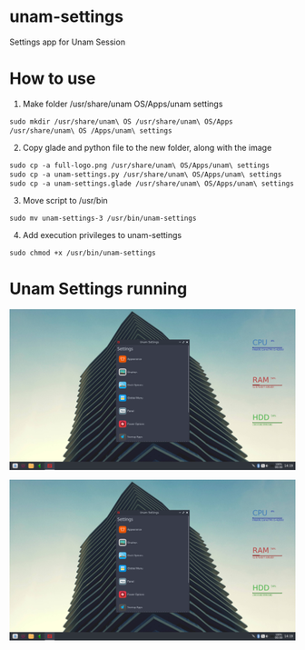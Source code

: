# unam-settings
Settings app for Unam Session

# How to use
1. Make folder /usr/share/unam OS/Apps/unam settings

```shell
sudo mkdir /usr/share/unam\ OS /usr/share/unam\ OS/Apps /usr/share/unam\ OS /Apps/unam\ settings
```

2. Copy glade and python file to the new folder, along with the image 

```shell
sudo cp -a full-logo.png /usr/share/unam\ OS/Apps/unam\ settings
sudo cp -a unam-settings.py /usr/share/unam\ OS/Apps/unam\ settings
sudo cp -a unam-settings.glade /usr/share/unam\ OS/Apps/unam\ settings
```

3. Move script to /usr/bin

```shell
sudo mv unam-settings-3 /usr/bin/unam-settings
```

4. Add execution privileges to unam-settings
```shell
sudo chmod +x /usr/bin/unam-settings
```

# Unam Settings running

![us](https://github.com/Unam-OS/unam-settings/blob/master/Screenshot%2027-04-2017-14_19_23.png?raw=true)

![us-2](https://github.com/Unam-OS/unam-settings/blob/master/Screenshot%2027-04-2017-14_19_23.png?raw=true)

